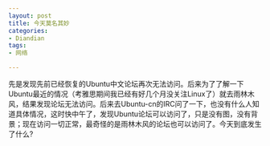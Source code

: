 ```yaml
---
layout: post
title: 今天莫名其妙
categories:
- Diandian
tags:
- 网络

---
```

先是发现先前已经恢复的Ubuntu中文论坛再次无法访问。后来为了了解一下Ubuntu最近的情况（考雅思期间我已经有好几个月没关注Linux了）就去雨林木风，结果发现论坛无法访问。后来去Ubuntu-cn的IRC问了一下，也没有什么人知道具体情况，这时快中午了，发现Ubuntu论坛可以访问了，只是没有图，没有背景；现在访问一切正常，最奇怪的是雨林木风的论坛也可以访问了。今天到底发生了什么?